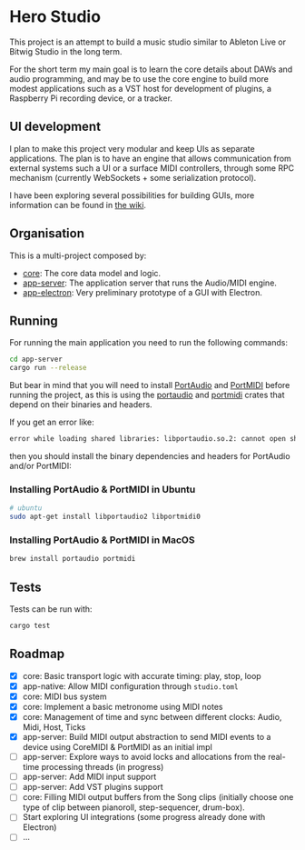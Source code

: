 # Hero Studio

This project is an attempt to build a music studio similar to Ableton Live or Bitwig Studio in the long term.

For the short term my main goal is to learn the core details about DAWs and audio programming, and may be to use the core engine to build more modest applications such as a VST host for development of plugins, a Raspberry Pi recording device, or a tracker.

## UI development

I plan to make this project very modular and keep UIs as separate applications. The plan is to have an engine that allows communication from external systems such a UI or a surface MIDI controllers, through some RPC mechanism (currently WebSockets + some serialization protocol).

I have been exploring several possibilities for building GUIs, more information can be found in [the wiki](https://github.com/chris-zen/hero-studio/wiki).

## Organisation

This is a multi-project composed by:

- [core](core): The core data model and logic.
- [app-server](app-server): The application server that runs the Audio/MIDI engine.
- [app-electron](app-electron): Very preliminary prototype of a GUI with Electron.

## Running

For running the main application you need to run the following commands:

```sh
cd app-server
cargo run --release
```

But bear in mind that you will need to install [PortAudio](http://www.portaudio.com/download.html) and [PortMIDI](http://portmedia.sourceforge.net/portmidi/) before running the project, as this is using the [portaudio](https://docs.rs/crate/portaudio/0.7.0) and [portmidi](https://crates.io/crates/portmidi) crates that depend on their binaries and headers.

If you get an error like:

```sh
error while loading shared libraries: libportaudio.so.2: cannot open shared object file: No such file or directory
```

then you should install the binary dependencies and headers for PortAudio and/or PortMIDI:

### Installing PortAudio & PortMIDI in Ubuntu

```sh
# ubuntu
sudo apt-get install libportaudio2 libportmidi0
```

### Installing PortAudio & PortMIDI in MacOS

```sh
brew install portaudio portmidi
```

## Tests

Tests can be run with:

```sh
cargo test
```

## Roadmap

- [x] core: Basic transport logic with accurate timing: play, stop, loop
- [x] app-native: Allow MIDI configuration through `studio.toml`
- [x] core: MIDI bus system
- [x] core: Implement a basic metronome using MIDI notes
- [x] core: Management of time and sync between different clocks: Audio, Midi, Host, Ticks
- [x] app-server: Build MIDI output abstraction to send MIDI events to a device using CoreMIDI & PortMIDI as an initial impl
- [ ] app-server: Explore ways to avoid locks and allocations from the real-time processing threads (in progress)
- [ ] app-server: Add MIDI input support
- [ ] app-server: Add VST plugins support
- [ ] core: Filling MIDI output buffers from the Song clips (initially choose one type of clip between pianoroll, step-sequencer, drum-box).
- [ ] Start exploring UI integrations (some progress already done with Electron)
- [ ] ...
